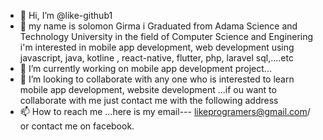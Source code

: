 - 👋 Hi, I’m @like-github1
- 👀 my name is solomon Girma i Graduated  from Adama Science and Technology University in the field of  Computer Science and Enginering 
i'm interested in mobile app development, web development using javascript, java, kotline , react-native, flutter, php, laravel sql,....etc
- 🌱 I’m currently working on mobile app development project...
- 💞️ I’m looking to collaborate with any one who is interested to learn mobile app development, website development ...if ou want to collaborate with me just contact me with the following address
- 📫 How to reach me ...here is my email--- likeprogramers@gmail.com/ 
or contact me on facebook.

<!---
like-github1/like-github1 is a ✨ special ✨ repository because its `README.md` (this file) appears on your GitHub profile.
You can click the Preview link to take a look at your changes.
--->
